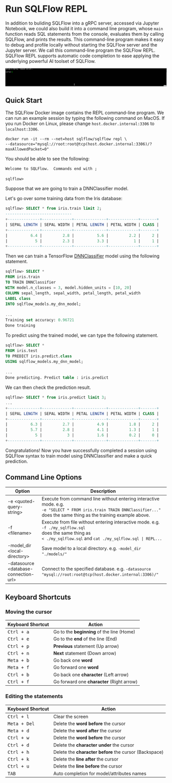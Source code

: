 # Run SQLFlow REPL

In addition to buliding SQLFlow into a gRPC server, accessed via Jupyter Notebook, we could also build it into a command line program, whose `main` function reads SQL statements from the console, evaluates them by calling SQLFlow, and prints the results.  This command-line program makes it easy to debug and profile locally without starting the SQLFlow server and the Jupyter server.  We call this command-line program the SQLFlow REPL. SQLFlow REPL supports automatic code completion to ease applying the underlying powerful AI toolset of SQLFlow.

![](figures/repl.gif)

## Quick Start
The SQLFlow Docker image contains the REPL command-line program.  We can run an example session by typing the following command on MacOS.  If you run Docker on Linux, please change `host.docker.internal:3306` to `localhost:3306`.

```
docker run -it --rm --net=host sqlflow/sqlflow repl \
--datasource="mysql://root:root@tcp(host.docker.internal:3306)/?maxAllowedPacket=0"
```

You should be able to see the following:

```
Welcome to SQLFlow.  Commands end with ;

sqlflow>
```

Suppose that we are going to train a DNNClassifier model.

Let's go over some training data from the Iris database:

```sql
sqlflow> SELECT * from iris.train limit 2;
-----------------------------
+--------------+-------------+--------------+-------------+-------+
| SEPAL LENGTH | SEPAL WIDTH | PETAL LENGTH | PETAL WIDTH | CLASS |
+--------------+-------------+--------------+-------------+-------+
|          6.4 |         2.8 |          5.6 |         2.2 |     2 |
|            5 |         2.3 |          3.3 |           1 |     1 |
+--------------+-------------+--------------+-------------+-------+
```

Then we can train a TensorFlow [DNNClassifier](https://www.tensorflow.org/api_docs/python/tf/estimator/DNNClassifier) model using the following statement.

```sql
sqlflow> SELECT *
FROM iris.train
TO TRAIN DNNClassifier
WITH model.n_classes = 3, model.hidden_units = [10, 20]
COLUMN sepal_length, sepal_width, petal_length, petal_width
LABEL class
INTO sqlflow_models.my_dnn_model;

...
Training set accuracy: 0.96721
Done training
```

To predict using the trained model, we can type the following statement.

```sql
sqlflow> SELECT *
FROM iris.test
TO PREDICT iris.predict.class
USING sqlflow_models.my_dnn_model;

...
Done predicting. Predict table : iris.predict
```

We can then check the prediction result.

```sql
sqlflow> SELECT * from iris.predict limit 3;
...
+--------------+-------------+--------------+-------------+-------+
| SEPAL LENGTH | SEPAL WIDTH | PETAL LENGTH | PETAL WIDTH | CLASS |
+--------------+-------------+--------------+-------------+-------+
|          6.3 |         2.7 |          4.9 |         1.8 |     2 |
|          5.7 |         2.8 |          4.1 |         1.3 |     1 |
|            5 |           3 |          1.6 |         0.2 |     0 |
+--------------+-------------+--------------+-------------+-------+
```

Congratulations! Now you have successfully completed a session using SQLFlow syntax to train model using DNNClassifier and make a quick prediction.

## Command Line Options

|             Option                      | Description |
|-----------------------------------------|-------------|
| -e \<quoted-query-string\>              | Execute from command line without entering interactive mode. e.g. <br>`-e "SELECT * FROM iris.train TRAIN DNNClassifier..." `<br>does the same thing as the training example above.|
| -f \<filename\>                         | Execute from file without entering interactive mode. e.g. <br>`-f ./my_sqlflow.sql`<br>does the same thing as<br>`< ./my_sqlflow.sql` and `cat ./my_sqlflow.sql \| REPL...` |
| -model_dir \<local-directory\>          | Save model to a local directory. e.g. `-model_dir "./models/"` |
| -datasource \<database-connection-url\> | Connect to the specified database. e.g. `-datasource "mysql://root:root@tcp(host.docker.internal:3306)/" ` |

## Keyboard Shortcuts

### Moving the cursor

| Keyboard Shortcut   |                   Action                   |
|---------------------|--------------------------------------------|
|<kbd>Ctrl + a</kbd>  | Go to the **beginning** of the line (Home) |
|<kbd>Ctrl + e</kbd>  | Go to the **end** of the line (End)        |
|<kbd>Ctrl + p</kbd>  | **Previous** statement (Up arrow)          |
|<kbd>Ctrl + n</kbd>  | **Next** statement (Down arrow)            |
|<kbd>Meta + b</kbd>  | Go back one **word**                       |
|<kbd>Meta + f</kbd>  | Go forward one **word**                    |
|<kbd>Ctrl + b</kbd>  | Go back one **character** (Left arrow)     |
|<kbd>Ctrl + f</kbd>  | Go forward one **character** (Right arrow) |

### Editing the statements

| Keyboard Shortcut   |                        Action                          |
|---------------------|--------------------------------------------------------|
|<kbd>Ctrl + l</kbd>  | Clear the screen                                       |
|<kbd>Meta + Del</kbd>| Delete the **word before** the cursor                  |
|<kbd>Meta + d</kbd>  | Delete the **word after** the cursor                   |
|<kbd>Ctrl + w</kbd>  | Delete the **word before** the cursor                  |
|<kbd>Ctrl + d</kbd>  | Delete the **character under** the cursor              |
|<kbd>Ctrl + h</kbd>  | Delete the **character before** the cursor (Backspace) |
|<kbd>Ctrl + k</kbd>  | Delete the **line after** the cursor                   |
|<kbd>Ctrl + u</kbd>  | Delete the **line before** the cursor                  |
|<kbd>  TAB   </kbd>  | Auto completion for model/attributes names             |

